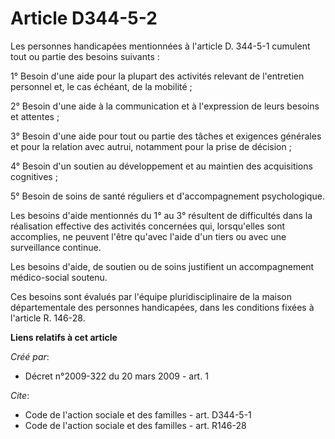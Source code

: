 # Article D344-5-2

Les personnes handicapées mentionnées à l'article D. 344-5-1 cumulent tout ou partie des besoins suivants : 

1° Besoin d'une aide pour la plupart des activités relevant de l'entretien personnel et, le cas échéant, de la mobilité ; 

2° Besoin d'une aide à la communication et à l'expression de leurs besoins et attentes ; 

3° Besoin d'une aide pour tout ou partie des tâches et exigences générales et pour la relation avec autrui, notamment pour la
prise de décision ; 

4° Besoin d'un soutien au développement et au maintien des acquisitions cognitives ; 

5° Besoin de soins de santé réguliers et d'accompagnement psychologique. 

Les besoins d'aide mentionnés du 1° au 3° résultent de difficultés dans la réalisation effective des activités concernées
qui, lorsqu'elles sont accomplies, ne peuvent l'être qu'avec l'aide d'un tiers ou avec une surveillance continue. 

Les besoins d'aide, de soutien ou de soins justifient un accompagnement médico-social soutenu. 

Ces besoins sont évalués par l'équipe pluridisciplinaire de la maison départementale des personnes handicapées, dans les
conditions fixées à l'article R. 146-28.

**Liens relatifs à cet article**

_Créé par_:

  - Décret n°2009-322 du 20 mars 2009 - art. 1

_Cite_:

  - Code de l'action sociale et des familles - art. D344-5-1
  - Code de l'action sociale et des familles - art. R146-28
